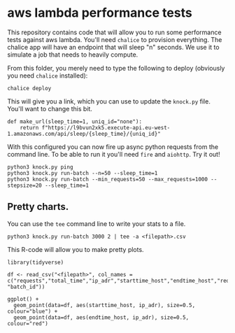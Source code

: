 # aws lambda performance tests

This repository contains code that will allow you to run some performance tests against aws lambda. You'll need `chalice` to provision everything. The chalice app will have an endpoint that will sleep "n" seconds. We use it to simulate a job that needs to heavily compute.

From this folder, you merely need to type the following to deploy (obviously you need `chalice` installed):

```
chalice deploy
```

This will give you a link, which you can use to update the `knock.py` file. You'll want to change this bit.

```
def make_url(sleep_time=1, uniq_id="none"):
    return f"https://l9bvun2xk5.execute-api.eu-west-1.amazonaws.com/api/sleep/{sleep_time}/{uniq_id}"
```

With this configured you can now fire up async python requests from the command line. To be able to run it you'll need `fire` and `aiohttp`. Try it out!

```
python3 knock.py ping
python3 knock.py run-batch --n=50 --sleep_time=1
python3 knock.py run-batch --min_requests=50 --max_requests=1000 --stepsize=20 --sleep_time=1
```

## Pretty charts.

You can use the `tee` command line to write your stats to a file.

```
python3 knock.py run-batch 3000 2 | tee -a <filepath>.csv
```

This R-code will allow you to make pretty plots.

```
library(tidyverse)

df <- read_csv("<filepath>", col_names = c("requests","total_time","ip_adr","starttime_host","endtime_host","request_id", "batch_id"))

ggplot() +
  geom_point(data=df, aes(starttime_host, ip_adr), size=0.5, colour="blue") +
  geom_point(data=df, aes(endtime_host, ip_adr), size=0.5, colour="red")
```
